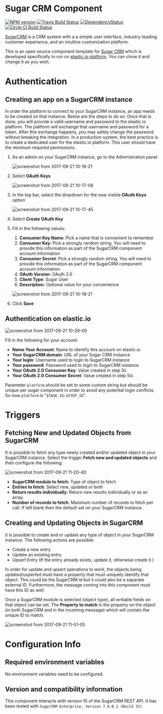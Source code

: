 # Sugar CRM Component
[![NPM version][npm-image]][npm-url]
[![Travis Build Status][travis-image]][travis-url]
[![DependencyStatus][daviddm-image]][daviddm-url]
[![Circle CI Build Status][circle-image]][circle-url]

[SugarCRM](https://www.sugarcrm.com) is a CRM system with a  a simple user
interface, industry-leading customer experience, and an intuitive customization
platform.

This is an open source component template for [Sugar
CRM](https://www.sugarcrm.com) which is developed specifically to run on
[elastic.io platform](https://www.elastic.io "elastic.io platform"). You can
clone it and change it as you wish.

# Authentication

## Creating an app on a SugarCRM instance
In order the platform to connect to your SugarCRM instance, an app needs to be
created on that instance.  Below are the steps to do so.  Once that is done, you
will provide a valid username and password to the elastic.io platform.  The
platform will exchange that username and password for a token.  After this
exchange happens, you may safely change the password without breaking the
integration.  In a production system, the best practice is to create a dedicated
user for the elastic.io platform.  This user should have the minimum required
permissions.

1. As an admin on your SugarCRM instance, go to the Administration panel

   ![screenshot from 2017-09-21 10-16-21](https://user-images.githubusercontent.com/5710732/30685820-76e92b22-9eb6-11e7-8efc-2715b9102f26.png)
1. Select **OAuth Keys**

   ![screenshot from 2017-09-21 10-17-08](https://user-images.githubusercontent.com/5710732/30685819-76e71f8a-9eb6-11e7-8f79-505111d2c0df.png)
1. In the top bar, select the dropdown for the now visible **OAuth Keys** option

   ![screenshot from 2017-09-21 10-17-45](https://user-images.githubusercontent.com/5710732/30685818-76dea1ca-9eb6-11e7-85ae-0dc7fc15e987.png)
1. Select **Create OAuth Key**
1. Fill in the following values:
   1. **Consumer Key Name**: Pick a name that is convenient to remember
   1. **Consumer Key**: Pick a strongly random string.  You will need to provide
   this information as part of the SugarCRM component account information
   1. **Consumer Secret**: Pick a strongly random string.  You will need to
   provide this information as part of the SugarCRM component account
   information
   1. **OAuth Version**: OAuth 2.0
   1. **Client Type**: Sugar User
   1. **Description**: Optional value for your convenience

   ![screenshot from 2017-09-21 10-18-21](https://user-images.githubusercontent.com/5710732/30685817-76c6c1d6-9eb6-11e7-991f-37830f1c35ac.png)
1. Click **Save**

## Authentication on elastic.io

![screenshot from 2017-09-21 10-29-00](https://user-images.githubusercontent.com/5710732/30686190-c23edfd0-9eb7-11e7-9dd8-ca29592bbb38.png)

Fill in the following for your account:
* **Name Your Account**: Name to identify this account on elastic.io
* **Your SugarCRM domain**: URL of your Sugar CRM instance
* **Your login**: Username used to login to SugarCRM instance
* **Your password**: Password used to login to SugarCRM instance
* **Your OAuth 2.0 Consumer Key**: Value created in step 5ii.
* **Your OAuth 2.0 Consumer Secret**: Value created in step 5iii.

Parameter `platform` should be set to some custom string but should be unique per sugar component in order to avoid any potential login conflicts.
So now `platform` is "`$TASK_ID:$STEP_ID`".

# Triggers

## Fetching New and Updated Objects from SugarCRM

It is possible to fetch any type newly created and/or updated object in your
SugarCRM instance.  Select the trigger **Fetch new and updated objects** and
then configure the following:

![screenshot from 2017-09-21 11-20-40](https://user-images.githubusercontent.com/5710732/30688610-f825e81c-9ebe-11e7-8736-3c522f92c65c.png)

* **SugarCRM module to fetch**: Type of object to fetch
* **Entries to fetch**: Select new, updated or both
* **Return results individually**: Return new results individually or as an
 array.
* **Number of records to fetch**: Maximum number of records to fetch per call.
 If left blank then the default set on your SugarCRM instance.

 ## Creating and Updating Objects in SugarCRM

 It is possible to create and or update any type of object in your SugarCRM instance.  The following actions are possible:
 * Create a new entry
 * Update an existing entry
 * Upsert Entry (If the entry already exists, update it, otherwise create it.)

In order for update and upsert operations to work, the objects being
updated/usperted must have a property that must uniquely identify that object.
This could be the SugarCRM id but it could also be a separate external ID.
Furthermore, the message coming into this component must have this ID as well.

Once a SugarCRM module is selected (object type), all writable fields on that
object can be set.  The **Property to match** is the property on the object (in
both SugarCRM and in the incoming message) which will contain the unique ID to
match.

![screenshot from 2017-09-21 11-51-05](https://user-images.githubusercontent.com/5710732/30690045-3253e33c-9ec3-11e7-860d-af6e5f55eac8.png)

# Configuration Info
## Required environment variables
No environment variables need to be configured.

## Version and compatibility information
This component interacts with version 10 of the SugarCRM REST API.  It has been
tested with ``SugarCRM Enterprise, Version 7.9.0.1 (Build 33)``

[npm-image]: https://badge.fury.io/js/sugarcrm-component.svg
[npm-url]: https://npmjs.org/package/sugarcrm-component
[travis-image]: https://travis-ci.org/elasticio/sugarcrm-component.svg?branch=master
[travis-url]: https://travis-ci.org/elasticio/sugarcrm-component
[daviddm-image]: https://david-dm.org/elasticio/sugarcrm-component.svg?theme=shields.io
[daviddm-url]: https://david-dm.org/elasticio/sugarcrm-component
[circle-image]: https://circleci.com/gh/elasticio/sugarcrm-component.svg?style=svg&circle-token=b1275f44aed2c3448bee5dccf7cb0a8970a1a0d1
[circle-url]: https://circleci.com/gh/elasticio/sugarcrm-component